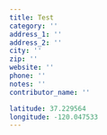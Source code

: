 ```yaml
---
title: Test
category: ''
address_1: ''
address_2: ''
city: ''
zip: ''
website: ''
phone: ''
notes: ''
contributor_name: ''

latitude: 37.229564
longitude: -120.047533
---
```

